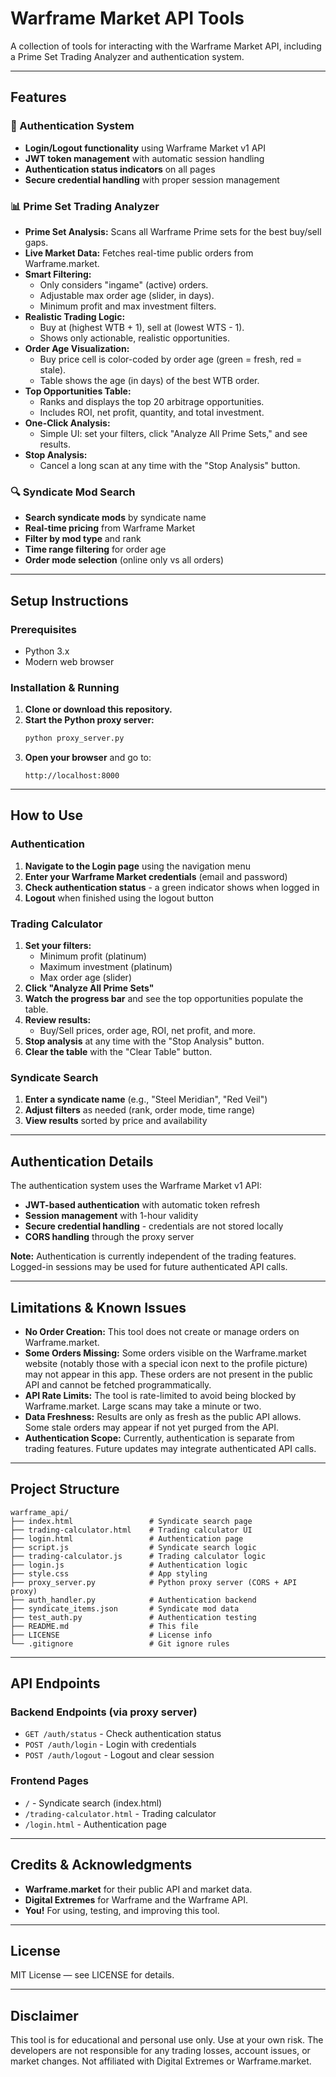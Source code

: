 # Warframe Market API Tools

A collection of tools for interacting with the Warframe Market API, including a Prime Set Trading Analyzer and authentication system.

---

## Features

### 🔐 Authentication System
- **Login/Logout functionality** using Warframe Market v1 API
- **JWT token management** with automatic session handling
- **Authentication status indicators** on all pages
- **Secure credential handling** with proper session management

### 📊 Prime Set Trading Analyzer
- **Prime Set Analysis:** Scans all Warframe Prime sets for the best buy/sell gaps.
- **Live Market Data:** Fetches real-time public orders from Warframe.market.
- **Smart Filtering:**
  - Only considers "ingame" (active) orders.
  - Adjustable max order age (slider, in days).
  - Minimum profit and max investment filters.
- **Realistic Trading Logic:**
  - Buy at (highest WTB + 1), sell at (lowest WTS - 1).
  - Shows only actionable, realistic opportunities.
- **Order Age Visualization:**
  - Buy price cell is color-coded by order age (green = fresh, red = stale).
  - Table shows the age (in days) of the best WTB order.
- **Top Opportunities Table:**
  - Ranks and displays the top 20 arbitrage opportunities.
  - Includes ROI, net profit, quantity, and total investment.
- **One-Click Analysis:**
  - Simple UI: set your filters, click "Analyze All Prime Sets," and see results.
- **Stop Analysis:**
  - Cancel a long scan at any time with the "Stop Analysis" button.

### 🔍 Syndicate Mod Search
- **Search syndicate mods** by syndicate name
- **Real-time pricing** from Warframe Market
- **Filter by mod type** and rank
- **Time range filtering** for order age
- **Order mode selection** (online only vs all orders)

---

## Setup Instructions

### Prerequisites
- Python 3.x
- Modern web browser

### Installation & Running
1. **Clone or download this repository.**
2. **Start the Python proxy server:**
   ```bash
   python proxy_server.py
   ```
3. **Open your browser** and go to:
   ```
   http://localhost:8000
   ```

---

## How to Use

### Authentication
1. **Navigate to the Login page** using the navigation menu
2. **Enter your Warframe Market credentials** (email and password)
3. **Check authentication status** - a green indicator shows when logged in
4. **Logout** when finished using the logout button

### Trading Calculator
1. **Set your filters:**
   - Minimum profit (platinum)
   - Maximum investment (platinum)
   - Max order age (slider)
2. **Click "Analyze All Prime Sets"**
3. **Watch the progress bar** and see the top opportunities populate the table.
4. **Review results:**
   - Buy/Sell prices, order age, ROI, net profit, and more.
5. **Stop analysis** at any time with the "Stop Analysis" button.
6. **Clear the table** with the "Clear Table" button.

### Syndicate Search
1. **Enter a syndicate name** (e.g., "Steel Meridian", "Red Veil")
2. **Adjust filters** as needed (rank, order mode, time range)
3. **View results** sorted by price and availability

---

## Authentication Details

The authentication system uses the Warframe Market v1 API:
- **JWT-based authentication** with automatic token refresh
- **Session management** with 1-hour validity
- **Secure credential handling** - credentials are not stored locally
- **CORS handling** through the proxy server

**Note:** Authentication is currently independent of the trading features. Logged-in sessions may be used for future authenticated API calls.

---

## Limitations & Known Issues

- **No Order Creation:** This tool does not create or manage orders on Warframe.market.
- **Some Orders Missing:** Some orders visible on the Warframe.market website (notably those with a special icon next to the profile picture) may not appear in this app. These orders are not present in the public API and cannot be fetched programmatically.
- **API Rate Limits:** The tool is rate-limited to avoid being blocked by Warframe.market. Large scans may take a minute or two.
- **Data Freshness:** Results are only as fresh as the public API allows. Some stale orders may appear if not yet purged from the API.
- **Authentication Scope:** Currently, authentication is separate from trading features. Future updates may integrate authenticated API calls.

---

## Project Structure

```
warframe_api/
├── index.html                 # Syndicate search page
├── trading-calculator.html    # Trading calculator UI
├── login.html                 # Authentication page
├── script.js                  # Syndicate search logic
├── trading-calculator.js      # Trading calculator logic
├── login.js                   # Authentication logic
├── style.css                  # App styling
├── proxy_server.py            # Python proxy server (CORS + API proxy)
├── auth_handler.py            # Authentication backend
├── syndicate_items.json       # Syndicate mod data
├── test_auth.py               # Authentication testing
├── README.md                  # This file
├── LICENSE                    # License info
└── .gitignore                 # Git ignore rules
```

---

## API Endpoints

### Backend Endpoints (via proxy server)
- `GET /auth/status` - Check authentication status
- `POST /auth/login` - Login with credentials
- `POST /auth/logout` - Logout and clear session

### Frontend Pages
- `/` - Syndicate search (index.html)
- `/trading-calculator.html` - Trading calculator
- `/login.html` - Authentication page

---

## Credits & Acknowledgments

- **Warframe.market** for their public API and market data.
- **Digital Extremes** for Warframe and the Warframe API.
- **You!** For using, testing, and improving this tool.

---

## License

MIT License — see LICENSE for details.

---

## Disclaimer

This tool is for educational and personal use only. Use at your own risk. The developers are not responsible for any trading losses, account issues, or market changes. Not affiliated with Digital Extremes or Warframe.market. 